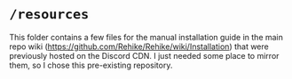 # `/resources`

This folder contains a few files for the manual installation guide in the main repo wiki (https://github.com/Rehike/Rehike/wiki/Installation)
that were previously hosted on the Discord CDN. I just needed some place to mirror them, so I chose this pre-existing repository.